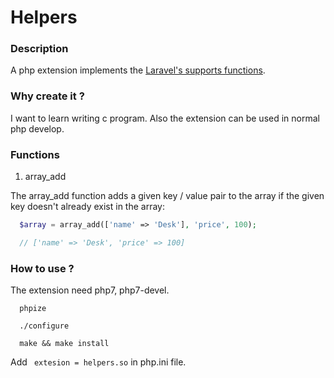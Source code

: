 Helpers
=========

### Description

A php  extension implements the [Laravel's supports functions](https://laravel.com/docs/5.4/helpers).

###  Why create it ?

I want to learn writing c program. Also the extension can be used in normal php develop.

### Functions

1. array_add

The array_add function adds a given key / value pair to the array if the given key doesn't already exist in the array:

```php
  $array = array_add(['name' => 'Desk'], 'price', 100);

  // ['name' => 'Desk', 'price' => 100]
```

### How to use ?

The extension need php7, php7-devel.

```
  phpize

  ./configure

  make && make install

```

Add ` extesion = helpers.so` in php.ini file.

 
